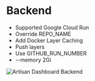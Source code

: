 # Backend

- Supported Google Cloud Run
- Override REPO_NAME
- Add Docker Layer Caching
- Push layers
- Use GITHUB_RUN_NUMBER
- --memory 2Gi

![Artisan Dashboard Backend](https://github.com/artisan-playground/dashboard.artisandigital.xyz/workflows/Artisan%20Dashboard%20Backend/badge.svg?branch=connect-api)

